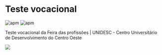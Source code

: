 # Teste vocacional
![apm](https://img.shields.io/badge/STATUS-DEVELOPMENT-blue.svg?longCache=true&style=flat-square)
![apm](https://img.shields.io/badge/VERSION-1.0-red.svg?longCache=true&style=flat-square)

Teste vocacional da Feira das profissões | UNIDESC -  Centro Universitário de Desenvolvimento do Centro Oeste

<img src="https://i.imgur.com/xUAYgma.jpg">
